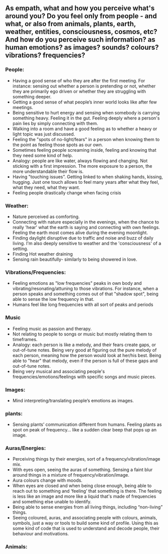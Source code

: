 ## As empath, what and how you perceive what's around you? Do you feel only from people - and what, or also from animals, plants, earth, weather, entities, consciousness, cosmos, etc? And how do you perceive such information? as human emotions? as images? sounds? colours? vibrations? frequencies?

### People:
- Having a good sense of who they are after the first meeting. For instance: sensing out whether a person is pretending or not, whether they are primarily ego driven or whether they are struggling with something deeper. 
- Getting a good sense of what people’s inner world looks like after few meetings.
- Being sensitive to hurt energy and sensing when somebody is carrying something heavy. Feeling it in the gut. Feeling deeply where a person's pain lies by simply connecting with them.
- Walking into a room and have a good feeling as to whether a heavy or light topic was just discussed.
- Feeling the "spots of no-light/fears" in a person when knowing them to the point as feeling those spots as our own. 
- Sometimes feeling people screaming inside, feeling and knowing that they need some kind of help.
- Analogy: people are like water, always flowing and changing. Not sticking with a first impression. The more exposure to a person, the more understandable their flow is.
- Having "touching issues”. Getting linked to when shaking hands, kissing, hugging. Just one touch allows to feel many years after what they feel, what they need, what they want.
- Feeling people drastically change when facing crisis

### Weather:
- Nature perceived as comforting.
- Connecting with nature especially in the evenings, when the chance to really 'hear' what the earth is saying and connecting with own feelings. Feeling the earth most comes alive during the evening moonlight.
- Finding daylight disruptive due to traffic and noise and buzz of daily living. I'm also deeply sensitive to weather and the 'consciousness' of a setting. 
- Finding Hot weather draining
- Sensing rain beautifully- similarly to being showered in love.

### Vibrations/Frequencies:
- Feeling emotions as "low frequencies" peaks in own body and vibrating/resonating/attuning to those vibrations. For instance, when a person speaks and something comes out of that "shadow spot", being able to sense the low frequency in that. 
- Humans feel like long frequencies with all sort of peaks and periods


### Music
- Feeling music as passion and therapy.
- Not relating to people to songs or music but mostly relating them to timeframes.
- Analogy: each person is like a melody, and their fears create gaps, or out-of-tune notes. Being very good at figuring out the pure melody of each person, meaning how the person would look at her/his best. Being able to "hear" that melody, even if the person is full of these gaps and out-of-tune notes. 
- Being very musical and associating people's frequencies/emotions/feelings with specific songs and music pieces. 

### Images:
- Mind interpreting/translating people’s emotions as images. 

### plants:
- Sensing plants’ communication different from humans. Feeling plants as spot on peak of frequency... like a sudden clear beep that pops up an image.

### Auras/Energies:
- Perceiving things by their energies, sort of a frequency/vibration/image mix. 
- With eyes open, seeing the auras of something. Sensing a faint blur around things in a mixture of frequency/vibration/image.  
- Aura colours change with moods.
- When eyes are closed and when being close enough, being able to reach out to something and ‘feeling’ that something is there. The feeling is less like an image and more like a liquid that's made of frequencies and something else unable to identify.
- Being able to sense energies from all living things, including “non-living” things. 
- Seeing coloured, auras, and associating people with colours, animals, symbols, just a way or tools to build some kind of profile. Using this as some kind of code that is used to understand and decode people, their behaviour and motivations.

### Animals:


